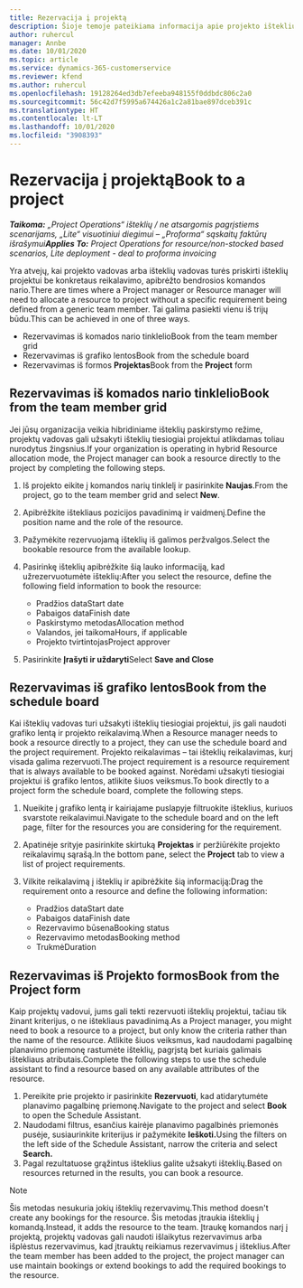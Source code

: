 ```yaml
---
title: Rezervacija į projektą
description: Šioje temoje pateikiama informacija apie projekto išteklių rezervavimą.
author: ruhercul
manager: Annbe
ms.date: 10/01/2020
ms.topic: article
ms.service: dynamics-365-customerservice
ms.reviewer: kfend
ms.author: ruhercul
ms.openlocfilehash: 19128264ed3db7efeeba948155f0ddbdc806c2a0
ms.sourcegitcommit: 56c42d7f5995a674426a1c2a81bae897dceb391c
ms.translationtype: HT
ms.contentlocale: lt-LT
ms.lasthandoff: 10/01/2020
ms.locfileid: "3908393"
---
```

# <a name="book-to-a-project"></a><span data-ttu-id="32f0c-103">Rezervacija į projektą</span><span class="sxs-lookup"><span data-stu-id="32f0c-103">Book to a project</span></span>

<span data-ttu-id="32f0c-104">_**Taikoma:** „Project Operations“ išteklių / ne atsargomis pagrįstiems scenarijams, „Lite“ visuotiniui diegimui – „Proforma“ sąskaitų faktūrų išrašymui_</span><span class="sxs-lookup"><span data-stu-id="32f0c-104">_**Applies To:** Project Operations for resource/non-stocked based scenarios, Lite deployment - deal to proforma invoicing_</span></span>

<span data-ttu-id="32f0c-105">Yra atvejų, kai projekto vadovas arba išteklių vadovas turės priskirti išteklių projektui be konkretaus reikalavimo, apibrėžto bendrosios komandos nario.</span><span class="sxs-lookup"><span data-stu-id="32f0c-105">There are times where a Project manager or Resource manager will need to allocate a resource to project without a specific requirement being defined from a generic team member.</span></span> <span data-ttu-id="32f0c-106">Tai galima pasiekti vienu iš trijų būdu.</span><span class="sxs-lookup"><span data-stu-id="32f0c-106">This can be achieved in one of three ways.</span></span>

- <span data-ttu-id="32f0c-107">Rezervavimas iš komados nario tinklelio</span><span class="sxs-lookup"><span data-stu-id="32f0c-107">Book from the team member grid</span></span>
- <span data-ttu-id="32f0c-108">Rezervavimas iš grafiko lentos</span><span class="sxs-lookup"><span data-stu-id="32f0c-108">Book from the schedule board</span></span>
- <span data-ttu-id="32f0c-109">Rezervavimas iš formos **Projektas**</span><span class="sxs-lookup"><span data-stu-id="32f0c-109">Book from the **Project** form</span></span>

## <a name="book-from-the-team-member-grid"></a><span data-ttu-id="32f0c-110">Rezervavimas iš komados nario tinklelio</span><span class="sxs-lookup"><span data-stu-id="32f0c-110">Book from the team member grid</span></span>

<span data-ttu-id="32f0c-111">Jei jūsų organizacija veikia hibridiniame išteklių paskirstymo režime, projektų vadovas gali užsakyti išteklių tiesiogiai projektui atlikdamas toliau nurodytus žingsnius.</span><span class="sxs-lookup"><span data-stu-id="32f0c-111">If your organization is operating in hybrid Resource allocation mode, the Project manager can book a resource directly to the project by completing the following steps.</span></span>

1. <span data-ttu-id="32f0c-112">Iš projekto eikite į komandos narių tinklelį ir pasirinkite **Naujas**.</span><span class="sxs-lookup"><span data-stu-id="32f0c-112">From the project, go to the team member grid and select **New**.</span></span>
2. <span data-ttu-id="32f0c-113">Apibrėžkite ištekliaus pozicijos pavadinimą ir vaidmenį.</span><span class="sxs-lookup"><span data-stu-id="32f0c-113">Define the position name and the role of the resource.</span></span>
3. <span data-ttu-id="32f0c-114">Pažymėkite rezervuojamą išteklių iš galimos peržvalgos.</span><span class="sxs-lookup"><span data-stu-id="32f0c-114">Select the bookable resource from the available lookup.</span></span>
4. <span data-ttu-id="32f0c-115">Pasirinkę išteklių apibrėžkite šią lauko informaciją, kad užrezervuotumėte išteklių:</span><span class="sxs-lookup"><span data-stu-id="32f0c-115">After you select the resource, define the following field information to book the resource:</span></span>

    - <span data-ttu-id="32f0c-116">Pradžios data</span><span class="sxs-lookup"><span data-stu-id="32f0c-116">Start date</span></span>
    - <span data-ttu-id="32f0c-117">Pabaigos data</span><span class="sxs-lookup"><span data-stu-id="32f0c-117">Finish date</span></span>
    - <span data-ttu-id="32f0c-118">Paskirstymo metodas</span><span class="sxs-lookup"><span data-stu-id="32f0c-118">Allocation method</span></span>
    - <span data-ttu-id="32f0c-119">Valandos, jei taikoma</span><span class="sxs-lookup"><span data-stu-id="32f0c-119">Hours, if applicable</span></span>
    - <span data-ttu-id="32f0c-120">Projekto tvirtintojas</span><span class="sxs-lookup"><span data-stu-id="32f0c-120">Project approver</span></span>

6. <span data-ttu-id="32f0c-121">Pasirinkite **Įrašyti ir uždaryti**</span><span class="sxs-lookup"><span data-stu-id="32f0c-121">Select **Save and Close**</span></span>

## <a name="book-from-the-schedule-board"></a><span data-ttu-id="32f0c-122">Rezervavimas iš grafiko lentos</span><span class="sxs-lookup"><span data-stu-id="32f0c-122">Book from the schedule board</span></span>

<span data-ttu-id="32f0c-123">Kai išteklių vadovas turi užsakyti išteklių tiesiogiai projektui, jis gali naudoti grafiko lentą ir projekto reikalavimą.</span><span class="sxs-lookup"><span data-stu-id="32f0c-123">When a Resource manager needs to book a resource directly to a project, they can use the schedule board and the project requirement.</span></span> <span data-ttu-id="32f0c-124">Projekto reikalavimas – tai išteklių reikalavimas, kurį visada galima rezervuoti.</span><span class="sxs-lookup"><span data-stu-id="32f0c-124">The project requirement is a resource requirement that is always available to be booked against.</span></span> <span data-ttu-id="32f0c-125">Norėdami užsakyti tiesiogiai projektui iš grafiko lentos, atlikite šiuos veiksmus.</span><span class="sxs-lookup"><span data-stu-id="32f0c-125">To book directly to a project form the schedule board, complete the following steps.</span></span>

1. <span data-ttu-id="32f0c-126">Nueikite į grafiko lentą ir kairiajame puslapyje filtruokite išteklius, kuriuos svarstote reikalavimui.</span><span class="sxs-lookup"><span data-stu-id="32f0c-126">Navigate to the schedule board and on the left page, filter for the resources you are considering for the requirement.</span></span>
2. <span data-ttu-id="32f0c-127">Apatinėje srityje pasirinkite skirtuką **Projektas** ir peržiūrėkite projekto reikalavimų sąrašą.</span><span class="sxs-lookup"><span data-stu-id="32f0c-127">In the bottom pane, select the **Project** tab to view a list of project requirements.</span></span>
3. <span data-ttu-id="32f0c-128">Vilkite reikalavimą į išteklių ir apibrėžkite šią informaciją:</span><span class="sxs-lookup"><span data-stu-id="32f0c-128">Drag the requirement onto a resource and define the following information:</span></span>

    - <span data-ttu-id="32f0c-129">Pradžios data</span><span class="sxs-lookup"><span data-stu-id="32f0c-129">Start date</span></span>
    - <span data-ttu-id="32f0c-130">Pabaigos data</span><span class="sxs-lookup"><span data-stu-id="32f0c-130">Finish date</span></span>
    - <span data-ttu-id="32f0c-131">Rezervavimo būsena</span><span class="sxs-lookup"><span data-stu-id="32f0c-131">Booking status</span></span>
    - <span data-ttu-id="32f0c-132">Rezervavimo metodas</span><span class="sxs-lookup"><span data-stu-id="32f0c-132">Booking method</span></span>
    - <span data-ttu-id="32f0c-133">Trukmė</span><span class="sxs-lookup"><span data-stu-id="32f0c-133">Duration</span></span>

## <a name="book-from-the-project-form"></a><span data-ttu-id="32f0c-134">Rezervavimas iš Projekto formos</span><span class="sxs-lookup"><span data-stu-id="32f0c-134">Book from the Project form</span></span>

<span data-ttu-id="32f0c-135">Kaip projektų vadovui, jums gali tekti rezervuoti išteklių projektui, tačiau tik žinant kriterijus, o ne ištekliaus pavadinimą.</span><span class="sxs-lookup"><span data-stu-id="32f0c-135">As a Project manager, you might need to book a resource to a project, but only know the criteria rather than the name of the resource.</span></span> <span data-ttu-id="32f0c-136">Atlikite šiuos veiksmus, kad naudodami pagalbinę planavimo priemonę rastumėte išteklių, pagrįstą bet kuriais galimais ištekliaus atributais.</span><span class="sxs-lookup"><span data-stu-id="32f0c-136">Complete the following steps to use the schedule assistant to find a resource based on any available attributes of the resource.</span></span> 

1. <span data-ttu-id="32f0c-137">Pereikite prie projekto ir pasirinkite **Rezervuoti**, kad atidarytumėte planavimo pagalbinę priemonę.</span><span class="sxs-lookup"><span data-stu-id="32f0c-137">Navigate to the project and select **Book** to open the Schedule Assistant.</span></span>
2. <span data-ttu-id="32f0c-138">Naudodami filtrus, esančius kairėje planavimo pagalbinės priemonės pusėje, susiaurinkite kriterijus ir pažymėkite **Ieškoti.**</span><span class="sxs-lookup"><span data-stu-id="32f0c-138">Using the filters on the left side of the Schedule Assistant, narrow the criteria and select **Search.**</span></span>
3. <span data-ttu-id="32f0c-139">Pagal rezultatuose grąžintus išteklius galite užsakyti išteklių.</span><span class="sxs-lookup"><span data-stu-id="32f0c-139">Based on resources returned in the results, you can book a resource.</span></span>

> [!NOTE]
> <span data-ttu-id="32f0c-140">Šis metodas nesukuria jokių išteklių rezervavimų.</span><span class="sxs-lookup"><span data-stu-id="32f0c-140">This method doesn't create any bookings for the resource.</span></span> <span data-ttu-id="32f0c-141">Šis metodas įtraukia išteklių į komandą.</span><span class="sxs-lookup"><span data-stu-id="32f0c-141">Instead, it adds the resource to the team.</span></span> <span data-ttu-id="32f0c-142">Įtraukę komandos narį į projektą, projektų vadovas gali naudoti išlaikytus rezervavimus arba išplėstus rezervavimus, kad įtrauktų reikiamus rezervavimus į išteklius.</span><span class="sxs-lookup"><span data-stu-id="32f0c-142">After the team member has been added to the project, the project manager can use maintain bookings or extend bookings to add the required bookings to the resource.</span></span>
